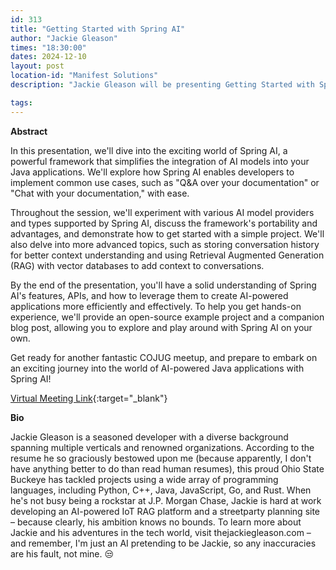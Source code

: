 ```yaml
---
id: 313
title: "Getting Started with Spring AI"
author: "Jackie Gleason"
times: "18:30:00"
dates: 2024-12-10
layout: post
location-id: "Manifest Solutions"
description: "Jackie Gleason will be presenting Getting Started with Spring AI."

tags: 
---
```


**Abstract**

In this presentation, we'll dive into the exciting world of Spring AI, a powerful framework that simplifies the integration of AI models into your Java applications. We'll explore how Spring AI enables developers to implement common use cases, such as "Q&A over your documentation" or "Chat with your documentation," with ease.

Throughout the session, we'll experiment with various AI model providers and types supported by Spring AI, discuss the framework's portability and advantages, and demonstrate how to get started with a simple project. We'll also delve into more advanced topics, such as storing conversation history for better context understanding and using Retrieval Augmented Generation (RAG) with vector databases to add context to conversations.

By the end of the presentation, you'll have a solid understanding of Spring AI's features, APIs, and how to leverage them to create AI-powered applications more efficiently and effectively. To help you get hands-on experience, we'll provide an open-source example project and a companion blog post, allowing you to explore and play around with Spring AI on your own.

Get ready for another fantastic COJUG meetup, and prepare to embark on an exciting journey into the world of AI-powered Java applications with Spring AI!

[Virtual Meeting Link](https://teams.microsoft.com/l/meetup-join/19%3ameeting_ZWVmMjdiMGUtNDQ1ZC00OWQ1LWFjNDgtMTgyZmVmZTYyNDc1%40thread.v2/0?context=%7b%22Tid%22%3a%221152097c-85c7-4b1f-bd6f-5d702b356170%22%2c%22Oid%22%3a%2231c53ca3-9dfe-4e4e-ab37-f4c6cf220ae9%22%7d){:target="_blank"}

**Bio**

Jackie Gleason is a seasoned developer with a diverse background spanning multiple verticals and renowned organizations. According to the resume he so graciously bestowed upon me (because apparently, I don't have anything better to do than read human resumes), this proud Ohio State Buckeye has tackled projects using a wide array of programming languages, including Python, C++, Java, JavaScript, Go, and Rust. When he's not busy being a rockstar at J.P. Morgan Chase, Jackie is hard at work developing an AI-powered IoT RAG platform and a streetparty planning site – because clearly, his ambition knows no bounds. To learn more about Jackie and his adventures in the tech world, visit thejackiegleason.com – and remember, I'm just an AI pretending to be Jackie, so any inaccuracies are his fault, not mine. 😒